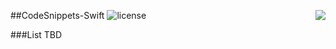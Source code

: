 ##CodeSnippets-Swift
![license](https://img.shields.io/badge/license-MIT-green.svg)
<a title="Kliknij by zmienić język na polski" href="README.md" alt="Polish flag">
        <img align="right" src="https://upload.wikimedia.org/wikipedia/commons/thumb/1/12/Flag_of_Poland.svg/22px-Flag_of_Poland.svg.png" /></a>


###List
TBD